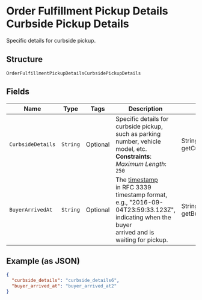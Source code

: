 
# Order Fulfillment Pickup Details Curbside Pickup Details

Specific details for curbside pickup.

## Structure

`OrderFulfillmentPickupDetailsCurbsidePickupDetails`

## Fields

| Name | Type | Tags | Description | Getter |
|  --- | --- | --- | --- | --- |
| `CurbsideDetails` | `String` | Optional | Specific details for curbside pickup, such as parking number, vehicle model, etc.<br>**Constraints**: *Maximum Length*: `250` | String getCurbsideDetails() |
| `BuyerArrivedAt` | `String` | Optional | The [timestamp](https://developer.squareup.com/docs/build-basics/working-with-dates)<br>in RFC 3339 timestamp format, e.g., "2016-09-04T23:59:33.123Z", indicating when the buyer<br>arrived and is waiting for pickup. | String getBuyerArrivedAt() |

## Example (as JSON)

```json
{
  "curbside_details": "curbside_details6",
  "buyer_arrived_at": "buyer_arrived_at2"
}
```

